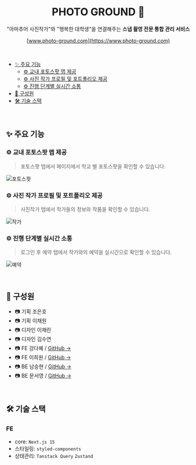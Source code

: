 <div align='center'>

# PHOTO GROUND 📸
  
"아마추어 사진작가"와 "행복한 대학생"을 연결해주는 **스냅 촬영 전문 통합 관리 서비스**

[www.photo-ground.com](https://www.photo-ground.com)

</div>

<br/>

- [✨ 주요 기능](#주요-기능)
  - [⚙️ 교내 포토스팟 맵 제공](#️-교내-포토스팟-맵-제공)
  - [⚙️ 사진 작가 프로필 및 포트폴리오 제공](#️-사진-작가-프로필-및-포트폴리오-제공)
  - [⚙️ 진행 단계별 실시간 소통](#️-진행-단계별-실시간-소통)
- [🙋 구성원](#구성원)
- [🛠️ 기술 스택](#️기술-스택)

<br/>

## ✨ 주요 기능

### ⚙️ 교내 포토스팟 맵 제공

> 포토스팟 탭에서 페이지에서 학교 별 포토스팟을 확인할 수 있습니다.

![포토스팟](https://github.com/user-attachments/assets/3be612fb-2b0b-4087-81d9-39ee0ab842e1)

### ⚙️ 사진 작가 프로필 및 포트폴리오 제공

> 사진작가 탭에서 작가들의 정보와 작품을 확인할 수 있습니다.

![작가](https://github.com/user-attachments/assets/770beb91-eba5-4122-b9d0-dedcf5e533f2)

### ⚙️ 진행 단계별 실시간 소통

> 로그인 후 예약 탭에서 작가와의 예약을 실시간으로 확인할 수 있습니다.

![예약](https://github.com/user-attachments/assets/a37a7ffa-327f-461a-90f7-9eb0c19f0de3)

<br/>

## 🙋 구성원

- 📷 기획 조은호
- 📷 기획 이채원
- 📷 디자인 이채린
- 📷 디자인 김수연
- 📷 FE 강다혜 / [GitHub →](https://github.com/psst54)
- 📷 FE 이희원 / [GitHub →](https://github.com/hiwon-lee)
- 📷 BE 남승현 / [GitHub →](https://github.com/sh0311)
- 📷 BE 문서영 / [GitHub →](https://github.com/seona-moon)

<br/>

## 🛠️ 기술 스택

### FE

- core: `Next.js 15`
- 스타일링: `styled-components`
- 상태관리: `Tanstack Query` `Zustand`
